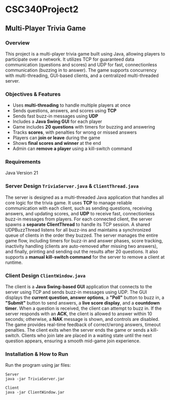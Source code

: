 # CSC340Project2

## Multi-Player Trivia Game

### Overview
This project is a multi-player trivia game built using Java, allowing players to participate over a network. It utilizes TCP for guaranteed data communication (questions and scores) and UDP for fast, connectionless communication (buzzing in to answer). The game supports concurrency with multi-threading, GUI-based clients, and a centralized multi-threaded server.

### Objectives & Features
- Uses **multi-threading** to handle multiple players at once
- Sends questions, answers, and scores using **TCP**
- Sends fast buzz-in messages using **UDP**
- Includes a **Java Swing GUI** for each player
- Game includes **20 questions** with timers for buzzing and answering
- Tracks **scores**, with penalties for wrong or missed answers
- Players can **join or leave** during the game
- Shows **final scores and winner** at the end
- Admin can **remove a player** using a kill-switch command
  
### Requirements
Java Version 21

### Server Design `TriviaServer.java` & `ClientThread.java`
The server is designed as a multi-threaded Java application that handles all core logic for the trivia game. It uses **TCP** to manage reliable communication with each client, such as sending questions, receiving answers, and updating scores, and **UDP** to receive fast, connectionless buzz-in messages from players. For each connected client, the server spawns a **separate ClientThread** to handle its TCP session. A shared UDPBuzzThread listens for all buzz-ins and maintains a synchronized queue of clients in the order they buzzed. The server manages the entire game flow, including timers for buzz-in and answer phases, score tracking, inactivity handling (clients are auto-removed after missing two answers), and finally, printing and sending out the results after 20 questions. It also supports a **manual kill-switch command** for the server to remove a client at runtime.

### Client Design `ClientWindow.java`
The client is a **Java Swing-based GUI** application that connects to the server using TCP and sends buzz-in messages using UDP. The GUI displays the **current question, answer options**, a **"Poll"** button to buzz in, a **"Submit"** button to send answers, a **live score display**, and a **countdown timer**. When a question is received, the client can attempt to buzz in. If the server responds with an **ACK**, the client is allowed to answer within 10 seconds; otherwise, a **NAK** message is shown, and controls are disabled. The game provides real-time feedback of correct/wrong answers, timeout penalties. The client exits when the server ends the game or sends a kill-switch. Clients who join late are placed in a waiting state until the next question appears, ensuring a smooth mid-game join experience.

### Installation & How to Run
Run the program using jar files: 

    Server
    java -jar TriviaServer.jar

    Client
    java -jar ClientWindow.jar

